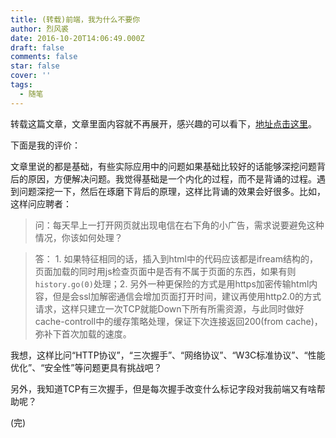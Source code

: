 ```yaml
---
title: (转载)前端，我为什么不要你
author: 烈风裘
date: 2016-10-20T14:06:49.000Z
draft: false
comments: false
star: false
cover: ''
tags: 
  - 随笔
---
```


转载这篇文章，文章里面内容就不再展开，感兴趣的可以看下，[地址点击这里](http://www.cnblogs.com/vans/p/4550356.html)。

下面是我的评价：

文章里说的都是基础，有些实际应用中的问题如果基础比较好的话能够深挖问题背后的原因，方便解决问题。我觉得基础是一个内化的过程，而不是背诵的过程。遇到问题深挖一下，然后在琢磨下背后的原理，这样比背诵的效果会好很多。比如，这样问应聘者：

> 问：每天早上一打开网页就出现电信在右下角的小广告，需求说要避免这种情况，你该如何处理？

> 答： 1. 如果特征相同的话，插入到html中的代码应该都是ifream结构的，页面加载的同时用js检查页面中是否有不属于页面的东西，如果有则```history.go(0)```处理；2. 另外一种更保险的方式是用https加密传输html内容，但是会ssl加解密通信会增加页面打开时间，建议再使用http2.0的方式请求，这样只建立一次TCP就能Down下所有所需资源，与此同时做好cache-controll中的缓存策略处理，保证下次连接返回200(from cache)，弥补下首次加载的速度。

我想，这样比问“HTTP协议”，“三次握手”、“网络协议”、“W3C标准协议”、“性能优化”、“安全性”等问题更具有挑战吧？

另外，我知道TCP有三次握手，但是每次握手改变什么标记字段对我前端又有啥帮助呢？

(完)
